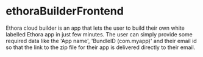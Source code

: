 # ethoraBuilderFrontend
Ethora cloud builder is an app that lets the user to build their own white labelled Ethora app in just few minutes.  The user can simply provide some required data like the 'App name', 'BundleID (com.myapp)' and their email id so that the link to the zip file for their app is delivered directly to their email.
